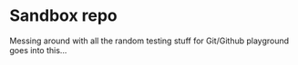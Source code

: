 # Sandbox repo

Messing around with all the random testing stuff for Git/Github playground goes into this...
